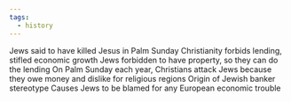 ```yaml
---
tags:
  - history
---
```

Jews said to have killed Jesus in Palm Sunday
Christianity forbids lending, stifled economic growth
Jews forbidden to have property, so they can do the lending
On Palm Sunday each year, Christians attack Jews because they owe money and dislike for religious regions
Origin of Jewish banker stereotype
Causes Jews to be blamed for any European economic trouble